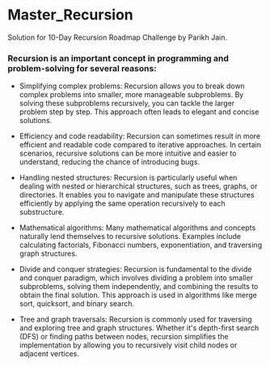 # Master_Recursion
Solution for 10-Day Recursion Roadmap Challenge by Parikh Jain.


### Recursion is an important concept in programming and problem-solving for several reasons:


- Simplifying complex problems: Recursion allows you to break down complex problems into smaller, more manageable subproblems. By solving these subproblems recursively, you can tackle the larger problem step by step. This approach often leads to elegant and concise solutions.

- Efficiency and code readability: Recursion can sometimes result in more efficient and readable code compared to iterative approaches. In certain scenarios, recursive solutions can be more intuitive and easier to understand, reducing the chance of introducing bugs.

- Handling nested structures: Recursion is particularly useful when dealing with nested or hierarchical structures, such as trees, graphs, or directories. It enables you to navigate and manipulate these structures efficiently by applying the same operation recursively to each substructure.

- Mathematical algorithms: Many mathematical algorithms and concepts naturally lend themselves to recursive solutions. Examples include calculating factorials, Fibonacci numbers, exponentiation, and traversing graph structures.

- Divide and conquer strategies: Recursion is fundamental to the divide and conquer paradigm, which involves dividing a problem into smaller subproblems, solving them independently, and combining the results to obtain the final solution. This approach is used in algorithms like merge sort, quicksort, and binary search.

- Tree and graph traversals: Recursion is commonly used for traversing and exploring tree and graph structures. Whether it's depth-first search (DFS) or finding paths between nodes, recursion simplifies the implementation by allowing you to recursively visit child nodes or adjacent vertices.
